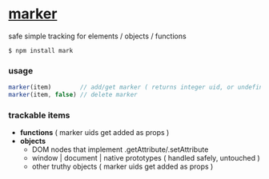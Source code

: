 [marker](https://github.com/ryanve/marker)
======

safe simple tracking for elements / objects / functions


```
$ npm install mark
```

### usage

```js
marker(item)        // add/get marker ( returns integer uid, or undefined if untrackable )
marker(item, false) // delete marker
````

### trackable items

- **functions** ( marker uids get added as props )
- **objects**
  - DOM nodes that implement .getAttribute/.setAttribute
  - window | document | native prototypes ( handled safely, untouched )
  - other truthy objects ( marker uids get added as props )
